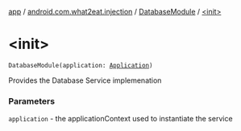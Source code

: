[app](../../index.md) / [android.com.what2eat.injection](../index.md) / [DatabaseModule](index.md) / [&lt;init&gt;](./-init-.md)

# &lt;init&gt;

`DatabaseModule(application: `[`Application`](https://developer.android.com/reference/android/app/Application.html)`)`

Provides the Database Service implemenation

### Parameters

`application` - the applicationContext used to instantiate the service